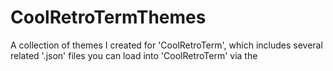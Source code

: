 # CoolRetroTermThemes
A collection of themes I created for 'CoolRetroTerm', which includes several related '.json' files you can load into 'CoolRetroTerm' via the 
